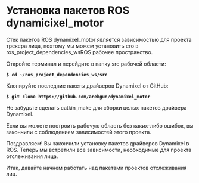 # Установка пакетов ROS dynamicixel\_motor

Стек пакетов ROS dynamixel\_motor является зависимостью для проекта трекера лица, поэтому мы можем установить его в ros\_project\_dependencies\_wsROS рабочее пространство.

Откройте терминал и перейдите в папку src рабочей области:

**`$ cd ~/ros_project_dependencies_ws/src`**

Клонируйте последние пакеты драйверов Dynamixel от GitHub:

**`$ git clone https://github.com/arebgun/dynamixel_motor`**

Не забудьте сделать catkin\_make для сборки целых пакетов драйвера Dynamixel.

Если вы можете построить рабочую область без каких-либо ошибок, вы закончили с соблюдением зависимостей этого проекта.

Поздравляем! Вы закончили установку пакетов драйверов Dynamixel в ROS. Теперь мы встретили все зависимости, необходимые для проекта отслеживания лица.

Итак, давайте начнем работать над пакетами проектов отслеживания лиц.

